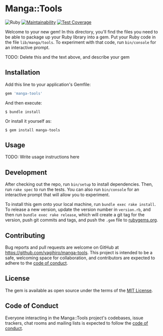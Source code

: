 # Manga::Tools

![Ruby](https://github.com/yagihiro/manga-tools/workflows/Ruby/badge.svg)
[![Maintainability](https://api.codeclimate.com/v1/badges/e2797c91a0bd6f521905/maintainability)](https://codeclimate.com/github/yagihiro/manga-tools/maintainability)
[![Test Coverage](https://api.codeclimate.com/v1/badges/e2797c91a0bd6f521905/test_coverage)](https://codeclimate.com/github/yagihiro/manga-tools/test_coverage)

Welcome to your new gem! In this directory, you'll find the files you need to be able to package up your Ruby library into a gem. Put your Ruby code in the file `lib/manga/tools`. To experiment with that code, run `bin/console` for an interactive prompt.

TODO: Delete this and the text above, and describe your gem

## Installation

Add this line to your application's Gemfile:

```ruby
gem 'manga-tools'
```

And then execute:

    $ bundle install

Or install it yourself as:

    $ gem install manga-tools

## Usage

TODO: Write usage instructions here

## Development

After checking out the repo, run `bin/setup` to install dependencies. Then, run `rake spec` to run the tests. You can also run `bin/console` for an interactive prompt that will allow you to experiment.

To install this gem onto your local machine, run `bundle exec rake install`. To release a new version, update the version number in `version.rb`, and then run `bundle exec rake release`, which will create a git tag for the version, push git commits and tags, and push the `.gem` file to [rubygems.org](https://rubygems.org).

## Contributing

Bug reports and pull requests are welcome on GitHub at https://github.com/yagihiro/manga-tools. This project is intended to be a safe, welcoming space for collaboration, and contributors are expected to adhere to the [code of conduct](https://github.com/yagihiro/manga-tools/blob/master/CODE_OF_CONDUCT.md).


## License

The gem is available as open source under the terms of the [MIT License](https://opensource.org/licenses/MIT).

## Code of Conduct

Everyone interacting in the Manga::Tools project's codebases, issue trackers, chat rooms and mailing lists is expected to follow the [code of conduct](https://github.com/yagihiro/manga-tools/blob/master/CODE_OF_CONDUCT.md).
